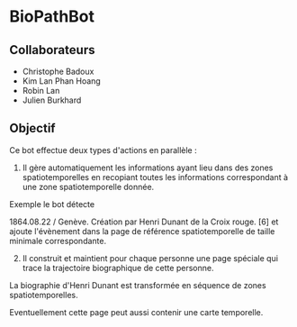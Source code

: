 # BioPathBot

## Collaborateurs

* Christophe Badoux
* Kim Lan Phan Hoang
* Robin Lan
* Julien Burkhard

## Objectif

Ce bot effectue deux types d'actions en parallèle :

1. Il gère automatiquement les informations ayant lieu dans des zones spatiotemporelles en recopiant toutes les informations correspondant à une zone spatiotemporelle donnée.

Exemple le bot détecte

1864.08.22 / Genève. Création par Henri Dunant de la Croix rouge. [6]
et ajoute l'évènement dans la page de référence spatiotemporelle de taille minimale correspondante.

2. Il construit et maintient pour chaque personne une page spéciale qui trace la trajectoire biographique de cette personne.

La biographie d'Henri Dunant est transformée en séquence de zones spatiotemporelles.

Eventuellement cette page peut aussi contenir une carte temporelle.
